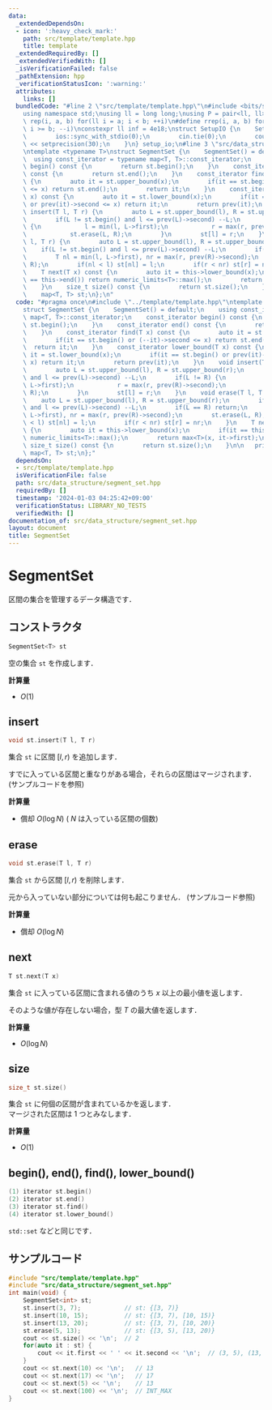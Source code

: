 ```yaml
---
data:
  _extendedDependsOn:
  - icon: ':heavy_check_mark:'
    path: src/template/template.hpp
    title: template
  _extendedRequiredBy: []
  _extendedVerifiedWith: []
  _isVerificationFailed: false
  _pathExtension: hpp
  _verificationStatusIcon: ':warning:'
  attributes:
    links: []
  bundledCode: "#line 2 \"src/template/template.hpp\"\n#include <bits/stdc++.h>\n\
    using namespace std;\nusing ll = long long;\nusing P = pair<ll, ll>;\n#define\
    \ rep(i, a, b) for(ll i = a; i < b; ++i)\n#define rrep(i, a, b) for(ll i = a;\
    \ i >= b; --i)\nconstexpr ll inf = 4e18;\nstruct SetupIO {\n    SetupIO() {\n\
    \        ios::sync_with_stdio(0);\n        cin.tie(0);\n        cout << fixed\
    \ << setprecision(30);\n    }\n} setup_io;\n#line 3 \"src/data_structure/segment_set.hpp\"\
    \ntemplate <typename T>\nstruct SegmentSet {\n    SegmentSet() = default;\n  \
    \  using const_iterator = typename map<T, T>::const_iterator;\n    const_iterator\
    \ begin() const {\n        return st.begin();\n    }\n    const_iterator end()\
    \ const {\n        return st.end();\n    }\n    const_iterator find(T x) const\
    \ {\n        auto it = st.upper_bound(x);\n        if(it == st.begin() or (--it)->second\
    \ <= x) return st.end();\n        return it;\n    }\n    const_iterator lower_bound(T\
    \ x) const {\n        auto it = st.lower_bound(x);\n        if(it == st.begin()\
    \ or prev(it)->second <= x) return it;\n        return prev(it);\n    }\n    void\
    \ insert(T l, T r) {\n        auto L = st.upper_bound(l), R = st.upper_bound(r);\n\
    \        if(L != st.begin() and l <= prev(L)->second) --L;\n        if(L != R)\
    \ {\n            l = min(l, L->first);\n            r = max(r, prev(R)->second);\n\
    \            st.erase(L, R);\n        }\n        st[l] = r;\n    }\n    void erase(T\
    \ l, T r) {\n        auto L = st.upper_bound(l), R = st.upper_bound(r);\n    \
    \    if(L != st.begin() and l <= prev(L)->second) --L;\n        if(L == R) return;\n\
    \        T nl = min(l, L->first), nr = max(r, prev(R)->second);\n        st.erase(L,\
    \ R);\n        if(nl < l) st[nl] = l;\n        if(r < nr) st[r] = nr;\n    }\n\
    \    T next(T x) const {\n        auto it = this->lower_bound(x);\n        if(it\
    \ == this->end()) return numeric_limits<T>::max();\n        return max<T>(x, it->first);\n\
    \    }\n    size_t size() const {\n        return st.size();\n    }\n\n   private:\n\
    \    map<T, T> st;\n};\n"
  code: "#pragma once\n#include \"../template/template.hpp\"\ntemplate <typename T>\n\
    struct SegmentSet {\n    SegmentSet() = default;\n    using const_iterator = typename\
    \ map<T, T>::const_iterator;\n    const_iterator begin() const {\n        return\
    \ st.begin();\n    }\n    const_iterator end() const {\n        return st.end();\n\
    \    }\n    const_iterator find(T x) const {\n        auto it = st.upper_bound(x);\n\
    \        if(it == st.begin() or (--it)->second <= x) return st.end();\n      \
    \  return it;\n    }\n    const_iterator lower_bound(T x) const {\n        auto\
    \ it = st.lower_bound(x);\n        if(it == st.begin() or prev(it)->second <=\
    \ x) return it;\n        return prev(it);\n    }\n    void insert(T l, T r) {\n\
    \        auto L = st.upper_bound(l), R = st.upper_bound(r);\n        if(L != st.begin()\
    \ and l <= prev(L)->second) --L;\n        if(L != R) {\n            l = min(l,\
    \ L->first);\n            r = max(r, prev(R)->second);\n            st.erase(L,\
    \ R);\n        }\n        st[l] = r;\n    }\n    void erase(T l, T r) {\n    \
    \    auto L = st.upper_bound(l), R = st.upper_bound(r);\n        if(L != st.begin()\
    \ and l <= prev(L)->second) --L;\n        if(L == R) return;\n        T nl = min(l,\
    \ L->first), nr = max(r, prev(R)->second);\n        st.erase(L, R);\n        if(nl\
    \ < l) st[nl] = l;\n        if(r < nr) st[r] = nr;\n    }\n    T next(T x) const\
    \ {\n        auto it = this->lower_bound(x);\n        if(it == this->end()) return\
    \ numeric_limits<T>::max();\n        return max<T>(x, it->first);\n    }\n   \
    \ size_t size() const {\n        return st.size();\n    }\n\n   private:\n   \
    \ map<T, T> st;\n};"
  dependsOn:
  - src/template/template.hpp
  isVerificationFile: false
  path: src/data_structure/segment_set.hpp
  requiredBy: []
  timestamp: '2024-01-03 04:25:42+09:00'
  verificationStatus: LIBRARY_NO_TESTS
  verifiedWith: []
documentation_of: src/data_structure/segment_set.hpp
layout: document
title: SegmentSet
---
```


# SegmentSet

区間の集合を管理するデータ構造です．

## コンストラクタ

```cpp
SegmentSet<T> st
```

空の集合 `st` を作成します．

**計算量**

- $O(1)$

## insert

```cpp
void st.insert(T l, T r)
```

集合 `st` に区間 $[l, r)$ を追加します．

すでに入っている区間と重なりがある場合，それらの区間はマージされます． (サンプルコードを参照)

**計算量**

- 償却 $O(\log N)$ ( $N$ は入っている区間の個数)

## erase

```cpp
void st.erase(T l, T r)
```

集合 `st` から区間 $[l, r)$ を削除します．

元から入っていない部分については何も起こりません． (サンプルコード参照)

**計算量**

- 償却 $O(\log N)$

## next

```cpp
T st.next(T x)
```

集合 `st` に入っている区間に含まれる値のうち $x$ 以上の最小値を返します．

そのような値が存在しない場合，型 $T$ の最大値を返します．

**計算量**

- $O(\log N)$

## size

```cpp
size_t st.size()
```

集合 `st` に何個の区間が含まれているかを返します．<br>
マージされた区間は $1$ つとみなします．

**計算量**

- $O(1)$

## begin(), end(), find(), lower_bound()

```cpp
(1) iterator st.begin()
(2) iterator st.end()
(3) iterator st.find()
(4) iterator st.lower_bound()
```

`std::set` などと同じです．

## サンプルコード

```cpp
#include "src/template/template.hpp"
#include "src/data_structure/segment_set.hpp"
int main(void) {
    SegmentSet<int> st;
    st.insert(3, 7);            // st: {[3, 7)}
    st.insert(10, 15);          // st: {[3, 7), [10, 15)}
    st.insert(13, 20);          // st: {[3, 7), [10, 20)}
    st.erase(5, 13);            // st: {[3, 5), [13, 20)}
    cout << st.size() << '\n';  // 2
    for(auto it : st) {
        cout << it.first << ' ' << it.second << '\n';  // (3, 5), (13, 20)
    }
    cout << st.next(10) << '\n';   // 13
    cout << st.next(17) << '\n';   // 17
    cout << st.next(5) << '\n';    // 13
    cout << st.next(100) << '\n';  // INT_MAX
}
```